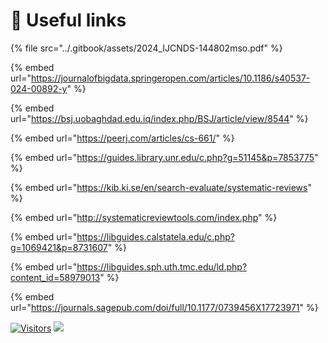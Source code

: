 # 🔗 Useful links

{% file src="../.gitbook/assets/2024_IJCNDS-144802mso.pdf" %}

{% embed url="https://journalofbigdata.springeropen.com/articles/10.1186/s40537-024-00892-y" %}

{% embed url="https://bsj.uobaghdad.edu.iq/index.php/BSJ/article/view/8544" %}

{% embed url="https://peerj.com/articles/cs-661/" %}

{% embed url="https://guides.library.unr.edu/c.php?g=51145&p=7853775" %}

{% embed url="https://kib.ki.se/en/search-evaluate/systematic-reviews" %}

{% embed url="http://systematicreviewtools.com/index.php" %}

{% embed url="https://libguides.calstatela.edu/c.php?g=1069421&p=8731607" %}

{% embed url="https://libguides.sph.uth.tmc.edu/ld.php?content_id=58979013" %}

{% embed url="https://journals.sagepub.com/doi/full/10.1177/0739456X17723971" %}

[![Visitors](https://api.visitorbadge.io/api/visitors?path=https%3A%2F%2Fgithub.com%2Fdrshahizan\&labelColor=%23697689\&countColor=%23555555\&style=plastic)](https://visitorbadge.io/status?path=https%3A%2F%2Fgithub.com%2Fdrshahizan) ![](https://hit.yhype.me/github/profile?user\_id=81284918)
